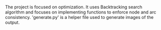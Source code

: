 The project is focused on optimization. It uses Backtracking search algorithm and focuses on implementing functions to enforce node and arc consistency. 'generate.py' is a helper file used to generate images of the output.
